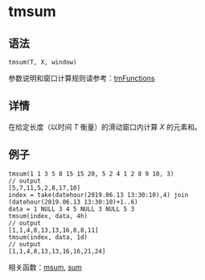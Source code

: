 # tmsum

## 语法

`tmsum(T, X, window)`

参数说明和窗口计算规则请参考：[tmFunctions](../themes/tmFunctions.md)

## 详情

在给定长度（以时间 *T* 衡量）的滑动窗口内计算 *X* 的元素和。

## 例子

```
tmsum(1 1 3 5 8 15 15 20, 5 2 4 1 2 8 9 10, 3)
// output
[5,7,11,5,2,8,17,10]
index = take(datehour(2019.06.13 13:30:10),4) join (datehour(2019.06.13 13:30:10)+1..6)
data = 1 NULL 3 4 5 NULL 3 NULL 5 3
tmsum(index, data, 4h)
// output
[1,1,4,8,13,13,16,8,8,11]
tmsum(index, data, 1d)
// output
[1,1,4,8,13,13,16,16,21,24]
```

相关函数：[msum](../m/msum.md), [sum](../s/sum.md)


